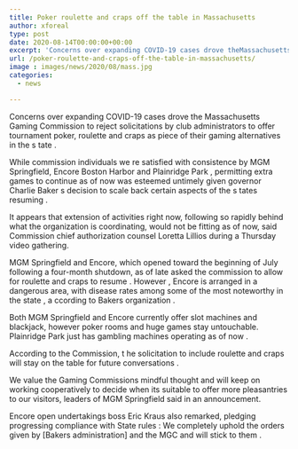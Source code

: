 ```yaml
---
title: Poker roulette and craps off the table in Massachusetts
author: xforeal 
type: post
date: 2020-08-14T00:00:00+00:00
excerpt: 'Concerns over expanding COVID-19 cases drove theMassachusetts Gaming Commissiontoreject demands by gambling club administrators to offertournament poker, rouletteandcrapsas part of their gaming optionsin the state '
url: /poker-roulette-and-craps-off-the-table-in-massachusetts/
image : images/news/2020/08/mass.jpg
categories:
  - news

---
```

<span data-contrast="auto">Concerns over expanding COVID-19 cases drove the </span><span data-contrast="auto">Massachusetts Gaming Commission </span><span data-contrast="auto">to </span><span data-contrast="auto" /><span data-contrast="auto">reject solicitations by club administrators to offer </span><span data-contrast="auto">tournament poker, roulette </span><span data-contrast="auto">and </span><span data-contrast="auto">craps </span><span data-contrast="auto">as piece of their gaming alternatives </span><span data-contrast="auto">in the s </span><span data-contrast="auto">tate </span><span data-contrast="auto">. </span><span data-ccp-props='{"335551550":6,"335551620":6,"335559740":276}' />

<span data-contrast="auto">While commission individuals </span><span data-contrast="auto">we </span><span data-contrast="auto">re satisfied with consistence by </span><span data-contrast="auto">MGM Springfield, Encore Boston </span><span data-contrast="auto">Harbor </span><span data-contrast="auto">and </span><span data-contrast="auto">Plainridge </span><span data-contrast="auto">Park </span><span data-contrast="auto">, permitting extra games to continue as of now was esteemed </span><span data-contrast="auto">untimely </span><span data-contrast="auto">given </span><span data-contrast="auto">governor </span><span data-contrast="auto">Charlie Baker </span><span data-contrast="auto">s </span><span data-contrast="auto" /><span data-contrast="auto">decision </span><span data-contrast="auto">to scale back </span><span data-contrast="auto">certain </span><span data-contrast="auto">aspects of the s </span><span data-contrast="auto">tates resuming </span><span data-contrast="auto">. </span><span data-ccp-props='{"335551550":6,"335551620":6,"335559740":276}' />

<span data-contrast="auto">It appears that extension of activities right now, following so rapidly behind what the organization is coordinating, would not be fitting as of now, </span><span data-contrast="auto">said Commission </span><span data-contrast="auto">chief authorization counsel </span><span data-contrast="auto" /><span data-contrast="auto">Loretta </span><span data-contrast="auto">Lillios </span><span data-contrast="auto" /><span data-contrast="auto">during a Thursday video gathering. </span><span data-ccp-props='{"134233117":true,"134233118":true,"335551550":6,"335551620":6,"335559738":300,"335559739":300,"335559740":276}' />

<span data-contrast="auto">MGM Springfield and Encore, which opened toward the beginning of July following a four-month shutdown, as of late asked the commission to </span><span data-contrast="auto">allow for </span><span data-contrast="auto">roulette and craps </span><span data-contrast="auto">to resume </span><span data-contrast="auto">. </span><span data-contrast="auto">However </span><span data-contrast="auto">, Encore is arranged in </span><span data-contrast="auto">a dangerous </span><span data-contrast="auto">area, with disease rates among </span><span data-contrast="auto">some of </span><span data-contrast="auto">the most noteworthy in the state </span><span data-contrast="auto">, a </span><span data-contrast="auto">ccording to Bakers organization </span><span data-contrast="auto">. </span><span data-ccp-props='{"134233117":true,"134233118":true,"335551550":6,"335551620":6,"335559738":300,"335559739":300,"335559740":276}' />

<span data-contrast="auto">Both </span><span data-contrast="auto">MGM Springfield and Encore </span><span data-contrast="auto" /><span data-contrast="auto">currently offer </span><span data-contrast="auto">slot machines and blackjack, however poker rooms and huge games stay untouchable. </span><span data-contrast="auto" /><span data-contrast="auto">Plainridge </span><span data-contrast="auto">Park just has gambling machines </span><span data-contrast="auto">operating as of now </span><span data-contrast="auto">. </span><span data-contrast="auto" /><span data-ccp-props='{"335551550":6,"335551620":6,"335559740":276}' />

<span data-contrast="auto">According to the Commission, </span><span data-contrast="auto">t </span><span data-contrast="auto">he solicitation to include roulette and craps will stay on the table for future conversations </span><span data-contrast="auto">. </span><span data-ccp-props='{"335551550":6,"335551620":6,"335559740":276}' />

<span data-contrast="none">We value the Gaming Commissions mindful thought and will keep on working cooperatively to decide when its suitable to offer more pleasantries to our visitors, </span><span data-contrast="none">leaders </span><span data-contrast="none">of MGM Springfield said in an announcement. </span><span data-ccp-props='{"134233117":true,"134233118":true,"335551550":6,"335551620":6,"335559740":276}' />

<span data-contrast="none">Encore open undertakings boss Eric Kraus </span><span data-contrast="none">also remarked, </span><span data-contrast="none">pledging progressing </span><span data-contrast="none">compliance </span><span data-contrast="none">with State rules </span><span data-contrast="none">: </span><span data-contrast="none">We completely uphold the orders given by </span><span data-contrast="none">[Bakers administration] </span><span data-contrast="none">and the MGC and will stick to them </span><span data-contrast="none">. </span><span data-ccp-props='{"134233117":true,"134233118":true,"335551550":6,"335551620":6,"335559738":300,"335559739":300,"335559740":276}' />